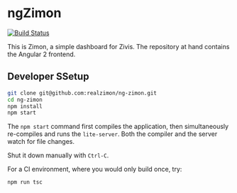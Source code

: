 # ngZimon
[![Build Status][travis-badge]][travis-badge-url]

This is Zimon, a simple dashboard for Zivis. 
The repository at hand contains the Angular 2 frontend.


## Developer SSetup

```bash
git clone git@github.com:realzimon/ng-zimon.git
cd ng-zimon
npm install
npm start
```

The `npm start` command first compiles the application, 
then simultaneously re-compiles and runs the `lite-server`.
Both the compiler and the server watch for file changes.

Shut it down manually with `Ctrl-C`.

For a CI environment, where you would only build once, try:

````bash
npm run tsc
````

[travis-badge]: https://travis-ci.org/realzimon/ng-zimon.svg?branch=master
[travis-badge-url]: https://travis-ci.org/realzimon/ng-zimon
